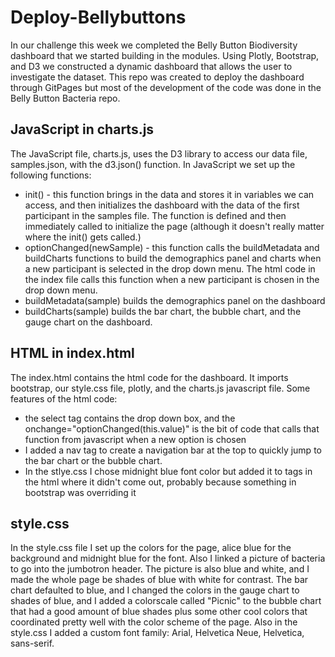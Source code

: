 # Deploy-Bellybuttons

In our challenge this week we completed the Belly Button Biodiversity dashboard that we started building in the modules.  Using Plotly, Bootstrap, and D3 we constructed a dynamic dashboard that allows the user to investigate the dataset. This repo was created to deploy the dashboard through GitPages but most of the development of the code was done in the Belly Button Bacteria repo.

## JavaScript in charts.js
The JavaScript file, charts.js,  uses the D3 library to access our data file, samples.json, with the d3.json() function. In JavaScript we set up the following functions:
  - init() - this function brings in the data and stores it in variables we can access, and then initializes the dashboard with the data of the first participant in the samples file. The function is defined and then immediately called to initialize the page (although it doesn't really matter where the init() gets called.)
  - optionChanged(newSample) - this function calls the buildMetadata and buildCharts functions to build the demographics panel and charts when a new participant is selected in the drop down menu. The html code in the index file calls this function when a new participant is chosen in the drop down menu.
  - buildMetadata(sample) builds the demographics panel on the dashboard
  - buildCharts(sample) builds the bar chart, the bubble chart, and the gauge chart on the dashboard.
  
## HTML in index.html
The index.html contains the html code for the dashboard. It imports bootstrap, our style.css file, plotly, and the charts.js javascript file. Some features of the html code:
  - the select tag contains the drop down box, and the onchange="optionChanged(this.value)" is the bit of code that calls that function from javascript when a new option is chosen
  - I added a nav tag to create a navigation bar at the top to quickly jump to the bar chart or the bubble chart.
  - In the stlye.css I chose midnight blue font color but added it to tags in the html where it didn't come out, probably because something in bootstrap was overriding it
  
## style.css
In the style.css file I set up the colors for the page, alice blue for the background and midnight blue for the font. Also I linked a picture of bacteria to go into the jumbotron header. The picture is also blue and white, and I made the whole page be shades of blue with white for contrast. The bar chart defaulted to blue, and I changed the colors in the gauge chart to shades of blue, and I added a colorscale called "Picnic" to the bubble chart that had a good amount of blue shades plus some other cool colors that coordinated pretty well with the color scheme of the page. Also in the style.css I added a custom font family: Arial, Helvetica Neue, Helvetica, sans-serif.
  


  
